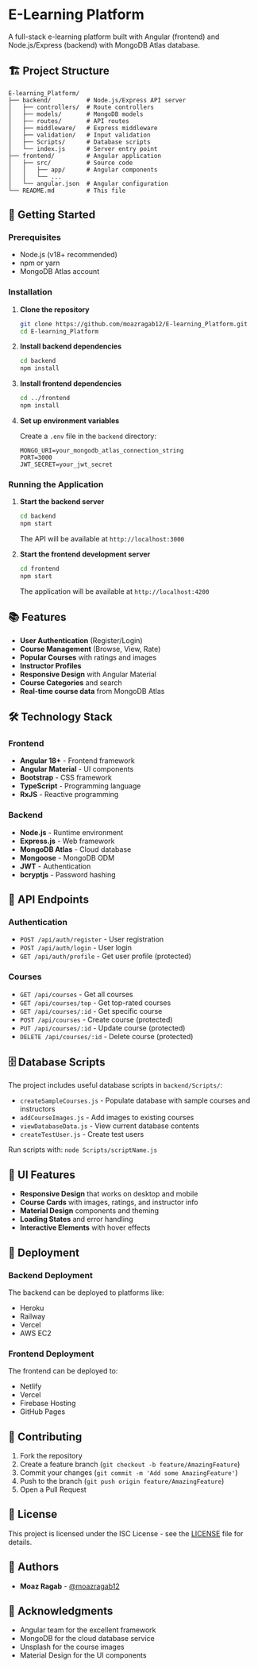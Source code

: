 # E-Learning Platform

A full-stack e-learning platform built with Angular (frontend) and Node.js/Express (backend) with MongoDB Atlas database.

## 🏗️ Project Structure

```
E-learning_Platform/
├── backend/          # Node.js/Express API server
│   ├── controllers/  # Route controllers
│   ├── models/       # MongoDB models
│   ├── routes/       # API routes
│   ├── middleware/   # Express middleware
│   ├── validation/   # Input validation
│   ├── Scripts/      # Database scripts
│   └── index.js      # Server entry point
├── frontend/         # Angular application
│   ├── src/          # Source code
│   │   ├── app/      # Angular components
│   │   └── ...
│   └── angular.json  # Angular configuration
└── README.md         # This file
```

## 🚀 Getting Started

### Prerequisites
- Node.js (v18+ recommended)
- npm or yarn
- MongoDB Atlas account

### Installation

1. **Clone the repository**
   ```bash
   git clone https://github.com/moazragab12/E-learning_Platform.git
   cd E-learning_Platform
   ```

2. **Install backend dependencies**
   ```bash
   cd backend
   npm install
   ```

3. **Install frontend dependencies**
   ```bash
   cd ../frontend
   npm install
   ```

4. **Set up environment variables**
   
   Create a `.env` file in the `backend` directory:
   ```env
   MONGO_URI=your_mongodb_atlas_connection_string
   PORT=3000
   JWT_SECRET=your_jwt_secret
   ```

### Running the Application

1. **Start the backend server**
   ```bash
   cd backend
   npm start
   ```
   The API will be available at `http://localhost:3000`

2. **Start the frontend development server**
   ```bash
   cd frontend
   npm start
   ```
   The application will be available at `http://localhost:4200`

## 📚 Features

- **User Authentication** (Register/Login)
- **Course Management** (Browse, View, Rate)
- **Popular Courses** with ratings and images
- **Instructor Profiles**
- **Responsive Design** with Angular Material
- **Course Categories** and search
- **Real-time course data** from MongoDB Atlas

## 🛠️ Technology Stack

### Frontend
- **Angular 18+** - Frontend framework
- **Angular Material** - UI components
- **Bootstrap** - CSS framework
- **TypeScript** - Programming language
- **RxJS** - Reactive programming

### Backend
- **Node.js** - Runtime environment
- **Express.js** - Web framework
- **MongoDB Atlas** - Cloud database
- **Mongoose** - MongoDB ODM
- **JWT** - Authentication
- **bcryptjs** - Password hashing

## 📁 API Endpoints

### Authentication
- `POST /api/auth/register` - User registration
- `POST /api/auth/login` - User login
- `GET /api/auth/profile` - Get user profile (protected)

### Courses
- `GET /api/courses` - Get all courses
- `GET /api/courses/top` - Get top-rated courses
- `GET /api/courses/:id` - Get specific course
- `POST /api/courses` - Create course (protected)
- `PUT /api/courses/:id` - Update course (protected)
- `DELETE /api/courses/:id` - Delete course (protected)

## 🗄️ Database Scripts

The project includes useful database scripts in `backend/Scripts/`:

- `createSampleCourses.js` - Populate database with sample courses and instructors
- `addCourseImages.js` - Add images to existing courses
- `viewDatabaseData.js` - View current database contents
- `createTestUser.js` - Create test users

Run scripts with: `node Scripts/scriptName.js`

## 🎨 UI Features

- **Responsive Design** that works on desktop and mobile
- **Course Cards** with images, ratings, and instructor info
- **Material Design** components and theming
- **Loading States** and error handling
- **Interactive Elements** with hover effects

## 🚀 Deployment

### Backend Deployment
The backend can be deployed to platforms like:
- Heroku
- Railway
- Vercel
- AWS EC2

### Frontend Deployment
The frontend can be deployed to:
- Netlify
- Vercel
- Firebase Hosting
- GitHub Pages

## 🤝 Contributing

1. Fork the repository
2. Create a feature branch (`git checkout -b feature/AmazingFeature`)
3. Commit your changes (`git commit -m 'Add some AmazingFeature'`)
4. Push to the branch (`git push origin feature/AmazingFeature`)
5. Open a Pull Request

## 📄 License

This project is licensed under the ISC License - see the [LICENSE](LICENSE) file for details.

## 👥 Authors

- **Moaz Ragab** - [@moazragab12](https://github.com/moazragab12)

## 🙏 Acknowledgments

- Angular team for the excellent framework
- MongoDB for the cloud database service
- Unsplash for the course images
- Material Design for the UI components
